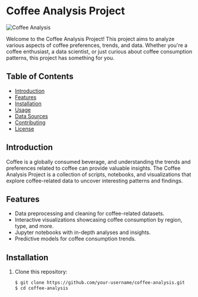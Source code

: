 # Coffee Analysis Project

![Coffee Analysis](coffee_analysis.png)

Welcome to the Coffee Analysis Project! This project aims to analyze various aspects of coffee preferences, trends, and data. Whether you're a coffee enthusiast, a data scientist, or just curious about coffee consumption patterns, this project has something for you.

## Table of Contents

- [Introduction](#introduction)
- [Features](#features)
- [Installation](#installation)
- [Usage](#usage)
- [Data Sources](#data-sources)
- [Contributing](#contributing)
- [License](#license)

## Introduction

Coffee is a globally consumed beverage, and understanding the trends and preferences related to coffee can provide valuable insights. The Coffee Analysis Project is a collection of scripts, notebooks, and visualizations that explore coffee-related data to uncover interesting patterns and findings.

## Features

- Data preprocessing and cleaning for coffee-related datasets.
- Interactive visualizations showcasing coffee consumption by region, type, and more.
- Jupyter notebooks with in-depth analyses and insights.
- Predictive models for coffee consumption trends.

## Installation

1. Clone this repository:
   ```bash
   $ git clone https://github.com/your-username/coffee-analysis.git
   $ cd coffee-analysis
